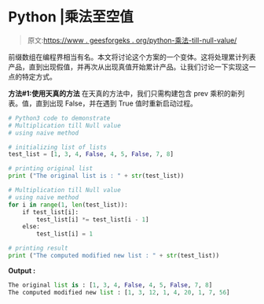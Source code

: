 # Python |乘法至空值

> 原文:[https://www . geesforgeks . org/python-乘法-till-null-value/](https://www.geeksforgeeks.org/python-multiplication-till-null-value/)

前缀数组在编程界相当有名。本文将讨论这个方案的一个变体。这将处理累计列表产品，直到出现假值，并再次从出现真值开始累计产品。让我们讨论一下实现这一点的特定方式。

**方法#1:使用天真的方法**
在天真的方法中，我们只需构建包含 prev 乘积的新列表。值，直到出现 False，并在遇到 True 值时重新启动过程。

```py
# Python3 code to demonstrate 
# Multiplication till Null value
# using naive method 

# initializing list of lists
test_list = [1, 3, 4, False, 4, 5, False, 7, 8]

# printing original list
print ("The original list is : " + str(test_list))

# Multiplication till Null value
# using naive method
for i in range(1, len(test_list)):
    if test_list[i]: 
        test_list[i] *= test_list[i - 1]
    else:
        test_list[i] = 1

# printing result
print ("The computed modified new list : " + str(test_list))
```

**Output :**

```py
The original list is : [1, 3, 4, False, 4, 5, False, 7, 8]
The computed modified new list : [1, 3, 12, 1, 4, 20, 1, 7, 56]

```